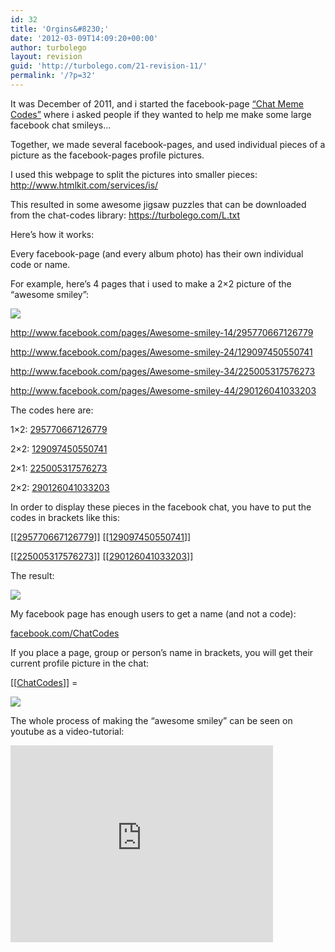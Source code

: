 ```yaml
---
id: 32
title: 'Orgins&#8230;'
date: '2012-03-09T14:09:20+00:00'
author: turbolego
layout: revision
guid: 'http://turbolego.com/21-revision-11/'
permalink: '/?p=32'
---
```


It was December of 2011, and i started the facebook-page [“Chat Meme Codes”](http://www.facebook.com/ChatCodes) where i asked people if they wanted to help me make some large facebook chat smileys…

Together, we made several facebook-pages, and used individual pieces of a picture as the facebook-pages profile pictures.

I used this webpage to split the pictures into smaller pieces: <http://www.htmlkit.com/services/is/>

This resulted in some awesome jigsaw puzzles that can be downloaded from the chat-codes library: <https://turbolego.com/L.txt>

Here’s how it works:

Every facebook-page (and every album photo) has their own individual code or name.

For example, here’s 4 pages that i used to make a 2×2 picture of the “awesome smiley”:

![](www(8))

<http://www.facebook.com/pages/Awesome-smiley-14/295770667126779>

<http://www.facebook.com/pages/Awesome-smiley-24/129097450550741>

<http://www.facebook.com/pages/Awesome-smiley-34/225005317576273>

<http://www.facebook.com/pages/Awesome-smiley-44/290126041033203>

The codes here are:

1×2: [295770667126779](http://www.facebook.com/pages/Awesome-smiley-14/295770667126779)

2×2: [129097450550741](http://www.facebook.com/pages/Awesome-smiley-24/129097450550741)

2×1: [225005317576273](http://www.facebook.com/pages/Awesome-smiley-34/225005317576273)

2×2: [290126041033203](http://www.facebook.com/pages/Awesome-smiley-44/290126041033203)

In order to display these pieces in the facebook chat, you have to put the codes in brackets like this:

\[\[[295770667126779](http://www.facebook.com/pages/Awesome-smiley-14/295770667126779)\]\] \[\[[129097450550741](http://www.facebook.com/pages/Awesome-smiley-24/129097450550741)\]\]

\[\[[225005317576273](http://www.facebook.com/pages/Awesome-smiley-34/225005317576273)\]\] \[\[[290126041033203](http://www.facebook.com/pages/Awesome-smiley-44/290126041033203)\]\]

The result:

![](www(9))

My facebook page has enough users to get a name (and not a code):

[facebook.com/ChatCodes](http://www.facebook.com/ChatCodes)

If you place a page, group or person’s name in brackets, you will get their current profile picture in the chat:

\[\[[ChatCodes](http://www.facebook.com/ChatCodes)\]\] =

![](www(10))

The whole process of making the “awesome smiley” can be seen on youtube as a video-tutorial:

<iframe allowfullscreen="" frameborder="0" height="315" loading="lazy" src="http://www.youtube.com/embed/prt5DJO677c#t=3" width="420"></iframe>